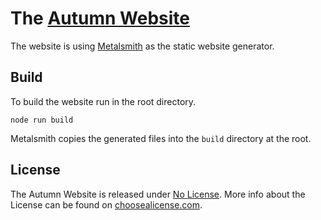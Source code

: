 # The [Autumn Website][autumn-website]

The website is using [Metalsmith][metalsmith] as the static website generator.

[autumn-website]: http://autumnai.com
[metalsmith]: https://github.com/metalsmith/metalsmith

## Build

To build the website run in the root directory.

```shell
node run build
```

Metalsmith copies the generated files into the `build` directory at the root.

## License

The Autumn Website is released under [No License](./LICENSE). More info about
the License can be found on
[choosealicense.com](http://choosealicense.com/licenses/).
